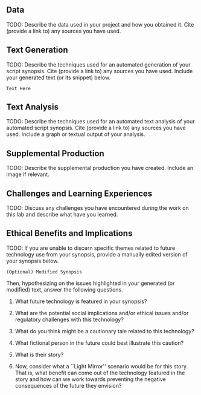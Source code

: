 ## Data
TODO:
Describe the data used in your project and how you obtained it. Cite (provide a link to) any sources you have used.

## Text Generation
TODO:
Describe the techniques used for an automated generation of your script synopsis. Cite (provide a link to) any sources you have used. Include your generated text (or its snippet) below.

```
Text Here
```

## Text Analysis
TODO:
Describe the techniques used for an automated text analysis of your automated script synopsis. Cite (provide a link to) any sources you have used. Include a graph or textual output of your analysis.


## Supplemental Production
TODO:
Describe the supplemental production you have created. Include an image if relevant.


## Challenges and Learning Experiences
TODO:
Discuss any challenges you have encountered during the work on this lab and  describe what have you learned.

## Ethical Benefits and Implications
TODO:
If you are unable to discern specific themes related to future technology use from your synopsis, provide a manually edited version of your synopsis below.

```
(Optional) Modified Synopsis
```

Then, hypothesizing on the issues highlighted in your generated (or modified) text, answer the following questions.

1. What future technology is featured in your synopsis?

2. What are the potential social implications and/or ethical issues and/or regulatory challenges with this technology?

3. What do you think might be a cautionary tale related to this technology?

4. What fictional person in the future could best illustrate this caution?

5. What is their story?

6. Now, consider what a ``Light Mirror'' scenario would be for this story. That is, what benefit can come out of the  technology featured in the story and how can we work towards preventing the negative consequences of the future they envision?
